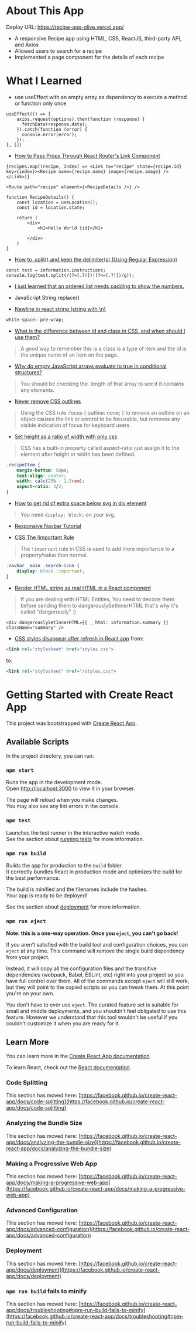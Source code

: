 # About This App

Deploy URL: https://recipe-app-olive.vercel.app/

- A responsive Recipe app using HTML, CSS, ReactJS, third-party API, and Axios
- Allowed users to search for a recipe
- Implemented a page component for the details of each recipe

# What I Learned

- use useEffect with an empty array as dependency to execute a method or function only once
```JS
useEffect(() => {
    axios.request(options).then(function (response) {
      fetchData(response.data);
    }).catch(function (error) {
      console.error(error);
    });
}, [])
```

- [How to Pass Props Through React Router's Link Component](https://ui.dev/react-router-pass-props-to-link/)
```JSX
{recipes.map((recipe, index) => <Link to="recipe" state={recipe.id} key={index}><Recipe name={recipe.name} image={recipe.image} /></Link>)}
```
```JSX
<Route path="recipe" element={<RecipeDetails />} />
```
```JSX
function RecipeDetails() {
    const location = useLocation();
    const id = location.state;

    return (
        <div>
            <h1>Hello World {id}</h1>

        </div>
    )
}
```

- [How to .split() and keep the delimiter(s) (Using Regular Expression)](https://medium.com/@shemar.gordon32/how-to-split-and-keep-the-delimiter-s-d433fb697c65)
```JS
const test = information.instructions;
console.log(test.split(/(?=[.?!])|(?<=[.?!])/g));
```

- [I just learned that an ordered list needs padding to show the numbers.](https://www.sitepoint.com/community/t/ol-tag-not-displaying/5325)

- JavaScript String replace()

- [Newline in react string (string with \n)](https://forum.freecodecamp.org/t/newline-in-react-string-solved/68484)
```CSS
white-space: pre-wrap;
```

- [What is the difference between id and class in CSS, and when should I use them?](https://stackoverflow.com/questions/12889362/what-is-the-difference-between-id-and-class-in-css-and-when-should-i-use-them)
> A good way to remember this is a class is a type of item and the id is the unique name of an item on the page.

- [Why do empty JavaScript arrays evaluate to true in conditional structures?](https://stackoverflow.com/questions/19146176/why-do-empty-javascript-arrays-evaluate-to-true-in-conditional-structures)
> You should be checking the .length of that array to see if it contains any elements.

- [Never remove CSS outlines](https://www.a11yproject.com/posts/never-remove-css-outlines/#:~:text=Using%20the%20CSS%20rule%20%3Afocus,of%20focus%20for%20keyboard%20users.)
> Using the CSS rule :focus { outline: none; } to remove an outline on an object causes the link or control to be focusable, but removes any visible indication of focus for keyboard users.

- [Set height as a ratio of width with only css](https://stackoverflow.com/questions/40062241/set-height-as-a-ratio-of-width-with-only-css)
> CSS has a built-in property called aspect-ratio just assign it to the element after height or width has been defined.
```CSS
.recipeItem {
    margin-bottom: 50px;
    text-align: center;
    width: calc(25% - 1.5rem);
    aspect-ratio: 3/2;
}
```

- [How to get rid of extra space below svg in div element](https://stackoverflow.com/questions/24626908/how-to-get-rid-of-extra-space-below-svg-in-div-element)
> You need `display: block;` on your svg.

- [Responsive Navbar Tutorial](https://www.youtube.com/watch?v=At4B7A4GOPg)

- [CSS The !important Rule](https://www.w3schools.com/css/css_important.asp)
> The `!important` rule in CSS is used to add more importance to a property/value than normal.
```CSS
.navbar__main .search-icon {
    display: block !important;
}
```

- [Render HTML string as real HTML in a React component](https://stackoverflow.com/questions/39758136/render-html-string-as-real-html-in-a-react-component)
>If you are dealing with HTML Entities, You need to decode them before sending them to dangerouslySetInnerHTML that's why it's called "dangerously" :)
```JSX
<div dangerouslySetInnerHTML={{ __html: information.summary }} className="summary" />
```

- [CSS styles disappear after refresh in React app](https://stackoverflow.com/questions/43763110/css-styles-disappear-after-refresh-in-react-app)
from:
```HTML
<link rel="stylesheet" href="styles.css">
```
to:
```HTML
<link rel="stylesheet" href="/styles.css">
```

# Getting Started with Create React App

This project was bootstrapped with [Create React App](https://github.com/facebook/create-react-app).

## Available Scripts

In the project directory, you can run:

### `npm start`

Runs the app in the development mode.\
Open [http://localhost:3000](http://localhost:3000) to view it in your browser.

The page will reload when you make changes.\
You may also see any lint errors in the console.

### `npm test`

Launches the test runner in the interactive watch mode.\
See the section about [running tests](https://facebook.github.io/create-react-app/docs/running-tests) for more information.

### `npm run build`

Builds the app for production to the `build` folder.\
It correctly bundles React in production mode and optimizes the build for the best performance.

The build is minified and the filenames include the hashes.\
Your app is ready to be deployed!

See the section about [deployment](https://facebook.github.io/create-react-app/docs/deployment) for more information.

### `npm run eject`

**Note: this is a one-way operation. Once you `eject`, you can't go back!**

If you aren't satisfied with the build tool and configuration choices, you can `eject` at any time. This command will remove the single build dependency from your project.

Instead, it will copy all the configuration files and the transitive dependencies (webpack, Babel, ESLint, etc) right into your project so you have full control over them. All of the commands except `eject` will still work, but they will point to the copied scripts so you can tweak them. At this point you're on your own.

You don't have to ever use `eject`. The curated feature set is suitable for small and middle deployments, and you shouldn't feel obligated to use this feature. However we understand that this tool wouldn't be useful if you couldn't customize it when you are ready for it.

## Learn More

You can learn more in the [Create React App documentation](https://facebook.github.io/create-react-app/docs/getting-started).

To learn React, check out the [React documentation](https://reactjs.org/).

### Code Splitting

This section has moved here: [https://facebook.github.io/create-react-app/docs/code-splitting](https://facebook.github.io/create-react-app/docs/code-splitting)

### Analyzing the Bundle Size

This section has moved here: [https://facebook.github.io/create-react-app/docs/analyzing-the-bundle-size](https://facebook.github.io/create-react-app/docs/analyzing-the-bundle-size)

### Making a Progressive Web App

This section has moved here: [https://facebook.github.io/create-react-app/docs/making-a-progressive-web-app](https://facebook.github.io/create-react-app/docs/making-a-progressive-web-app)

### Advanced Configuration

This section has moved here: [https://facebook.github.io/create-react-app/docs/advanced-configuration](https://facebook.github.io/create-react-app/docs/advanced-configuration)

### Deployment

This section has moved here: [https://facebook.github.io/create-react-app/docs/deployment](https://facebook.github.io/create-react-app/docs/deployment)

### `npm run build` fails to minify

This section has moved here: [https://facebook.github.io/create-react-app/docs/troubleshooting#npm-run-build-fails-to-minify](https://facebook.github.io/create-react-app/docs/troubleshooting#npm-run-build-fails-to-minify)
